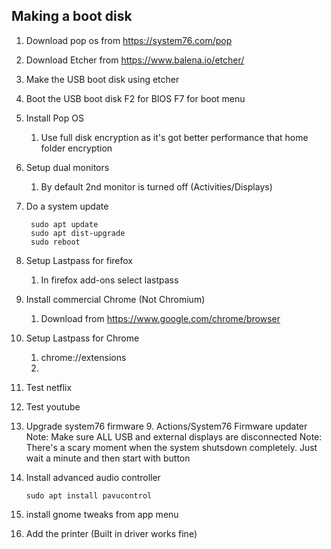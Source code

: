 ## Making a boot disk
1. Download pop os from https://system76.com/pop
2. Download Etcher from https://www.balena.io/etcher/
3. Make the USB boot disk using etcher
4. Boot the USB boot disk F2 for BIOS F7 for boot menu
5. Install Pop OS
    1. Use full disk encryption as it's got better performance that home folder encryption
6. Setup dual monitors
    1. By default 2nd monitor is turned off (Activities/Displays)
7. Do a system update

        sudo apt update
        sudo apt dist-upgrade
        sudo reboot
        
8. Setup Lastpass for firefox
    1.  In firefox add-ons select lastpass
9. Install commercial Chrome (Not Chromium)
    1.  Download from https://www.google.com/chrome/browser
10. Setup Lastpass for Chrome
	1. chrome://extensions
	12. 
11. Test netflix
12. Test youtube
13. Upgrade system76 firmware
    9. Actions/System76 Firmware updater
        Note: Make sure ALL USB and external displays are disconnected
        Note: There's a scary moment when the system shutsdown completely.  Just wait a minute and then start with button

14. Install advanced audio controller

        sudo apt install pavucontrol   

15. install gnome tweaks from app menu
16. Add the printer (Built in driver works fine)
  
<!--stackedit_data:
eyJoaXN0b3J5IjpbMTY1MzcxOTc2LDIwOTg3Njg1NzQsLTE4OT
U0Mjg0MzksLTY1ODMyMTU2NCwtMTg1NzU5Mjg0MCwyMTIzNjYw
NDE1LDE2NTc1MjkwNTYsLTc2NDQ3NTA0MywtMjAxNjQ0MTk2NS
w0MTc1Nzg4NjMsLTE0NDAzMTA4MzUsLTE2MDIzNzc5MjcsMzA1
NzM4MDE2XX0=
-->